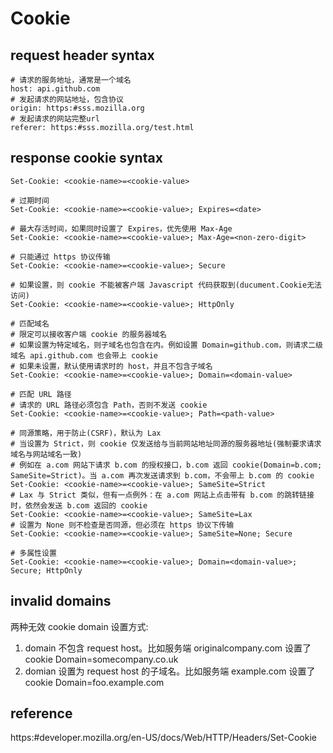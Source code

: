 # Cookie

## request header syntax

```
# 请求的服务地址，通常是一个域名
host: api.github.com
# 发起请求的网站地址，包含协议
origin: https:#sss.mozilla.org
# 发起请求的网站完整url
referer: https:#sss.mozilla.org/test.html
```

## response cookie syntax

```
Set-Cookie: <cookie-name>=<cookie-value>
  
# 过期时间
Set-Cookie: <cookie-name>=<cookie-value>; Expires=<date>
  
# 最大存活时间，如果同时设置了 Expires，优先使用 Max-Age
Set-Cookie: <cookie-name>=<cookie-value>; Max-Age=<non-zero-digit>
  
# 只能通过 https 协议传输
Set-Cookie: <cookie-name>=<cookie-value>; Secure

# 如果设置，则 cookie 不能被客户端 Javascript 代码获取到(ducument.Cookie无法访问)
Set-Cookie: <cookie-name>=<cookie-value>; HttpOnly

# 匹配域名
# 限定可以接收客户端 cookie 的服务器域名
# 如果设置为特定域名，则子域名也包含在内。例如设置 Domain=github.com，则请求二级域名 api.github.com 也会带上 cookie
# 如果未设置，默认使用请求时的 host，并且不包含子域名
Set-Cookie: <cookie-name>=<cookie-value>; Domain=<domain-value>
  
# 匹配 URL 路径
# 请求的 URL 路径必须包含 Path，否则不发送 cookie
Set-Cookie: <cookie-name>=<cookie-value>; Path=<path-value>

# 同源策略，用于防止(CSRF)，默认为 Lax
# 当设置为 Strict，则 cookie 仅发送给与当前网站地址同源的服务器地址(强制要求请求域名与网站域名一致)
# 例如在 a.com 网站下请求 b.com 的授权接口，b.com 返回 cookie(Domain=b.com; SameSite=Strict)。当 a.com 再次发送请求到 b.com，不会带上 b.com 的 cookie
Set-Cookie: <cookie-name>=<cookie-value>; SameSite=Strict
# Lax 与 Strict 类似，但有一点例外：在 a.com 网站上点击带有 b.com 的跳转链接时，依然会发送 b.com 返回的 cookie
Set-Cookie: <cookie-name>=<cookie-value>; SameSite=Lax
# 设置为 None 则不检查是否同源，但必须在 https 协议下传输
Set-Cookie: <cookie-name>=<cookie-value>; SameSite=None; Secure

# 多属性设置
Set-Cookie: <cookie-name>=<cookie-value>; Domain=<domain-value>; Secure; HttpOnly
```

## invalid domains
  
两种无效 cookie domain 设置方式:

1. domain 不包含 request host。比如服务端 originalcompany.com 设置了 cookie Domain=somecompany.co.uk
2. domian 设置为 request host 的子域名。比如服务端 example.com 设置了 cookie Domain=foo.example.com
  
## reference
  
https:#developer.mozilla.org/en-US/docs/Web/HTTP/Headers/Set-Cookie

